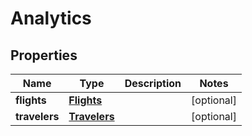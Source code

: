 

# Analytics


## Properties

| Name | Type | Description | Notes |
|------------ | ------------- | ------------- | -------------|
|**flights** | [**Flights**](Flights.md) |  |  [optional] |
|**travelers** | [**Travelers**](Travelers.md) |  |  [optional] |




